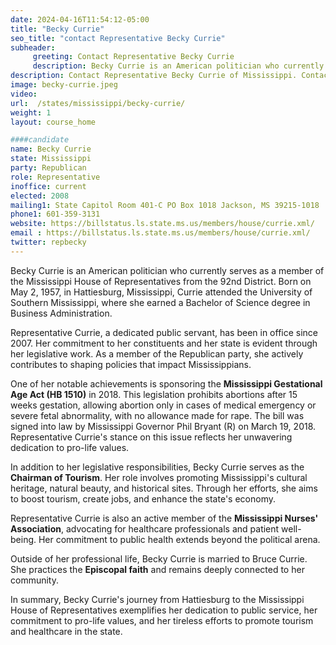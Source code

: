 ```yaml
---
date: 2024-04-16T11:54:12-05:00
title: "Becky Currie"
seo_title: "contact Representative Becky Currie"
subheader:
     greeting: Contact Representative Becky Currie
     description: Becky Currie is an American politician who currently serves as a member of the Mississippi House of Representatives from the 92nd District. Born on May 2, 1957, in Hattiesburg, Mississippi, Currie attended the University of Southern Mississippi, where she earned a Bachelor of Science degree in Business Administration.
description: Contact Representative Becky Currie of Mississippi. Contact information for Becky Currie includes email address, phone number, and mailing address.
image: becky-currie.jpeg
video:
url:  /states/mississippi/becky-currie/
weight: 1
layout: course_home

####candidate
name: Becky Currie
state: Mississippi
party: Republican
role: Representative
inoffice: current
elected: 2008
mailing1: State Capitol Room 401-C PO Box 1018 Jackson, MS 39215-1018
phone1: 601-359-3131
website: https://billstatus.ls.state.ms.us/members/house/currie.xml/
email : https://billstatus.ls.state.ms.us/members/house/currie.xml/
twitter: repbecky
---
```


Becky Currie is an American politician who currently serves as a member of the Mississippi House of Representatives from the 92nd District. Born on May 2, 1957, in Hattiesburg, Mississippi, Currie attended the University of Southern Mississippi, where she earned a Bachelor of Science degree in Business Administration.

Representative Currie, a dedicated public servant, has been in office since 2007. Her commitment to her constituents and her state is evident through her legislative work. As a member of the Republican party, she actively contributes to shaping policies that impact Mississippians.

One of her notable achievements is sponsoring the **Mississippi Gestational Age Act (HB 1510)** in 2018. This legislation prohibits abortions after 15 weeks gestation, allowing abortion only in cases of medical emergency or severe fetal abnormality, with no allowance made for rape. The bill was signed into law by Mississippi Governor Phil Bryant (R) on March 19, 2018. Representative Currie's stance on this issue reflects her unwavering dedication to pro-life values.

In addition to her legislative responsibilities, Becky Currie serves as the **Chairman of Tourism**. Her role involves promoting Mississippi's cultural heritage, natural beauty, and historical sites. Through her efforts, she aims to boost tourism, create jobs, and enhance the state's economy.

Representative Currie is also an active member of the **Mississippi Nurses' Association**, advocating for healthcare professionals and patient well-being. Her commitment to public health extends beyond the political arena.

Outside of her professional life, Becky Currie is married to Bruce Currie. She practices the **Episcopal faith** and remains deeply connected to her community.

In summary, Becky Currie's journey from Hattiesburg to the Mississippi House of Representatives exemplifies her dedication to public service, her commitment to pro-life values, and her tireless efforts to promote tourism and healthcare in the state.
